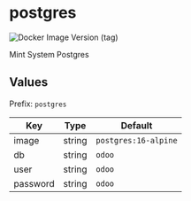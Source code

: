 # postgres

![Docker Image Version (tag)](https://img.shields.io/docker/v/_/postgres/16.0-alpine)

Mint System Postgres

## Values

Prefix: `postgres`

| Key      | Type   | Default              |
| -------- | ------ | -------------------- |
| image    | string | `postgres:16-alpine` |
| db       | string | `odoo`               |
| user     | string | `odoo`               |
| password | string | `odoo`               |
